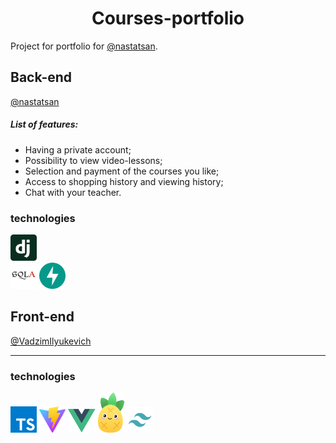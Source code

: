 <h1 align="center">Courses-portfolio</h1>

Project for portfolio for [@nastatsan](https://github.com/nastatsan).


## Back-end
[@nastatsan](https://github.com/nastatsan)
##### List of features:
- Having a private account;
- Possibility to view video-lessons;
- Selection and payment of the courses you like;
- Access to shopping history and viewing history;
- Chat with your teacher.

### technologies

<code><a href="https://www.djangoproject.com"><img alt="Cpp" title="Django" src="ReadMe_src/django.svg" height="42"></a></code><code> <a href="https://www.sqlalchemy.org"><img alt="Cpp" title="SQLAlchemy" src="ReadMe_src/SQLAlchemy.svg" height="42"></a></code> <code><a href="https://fastapi.tiangolo.com/"><img alt="Cpp" title="FastAPI" src="ReadMe_src/fastapi.svg" height="42"></a></code>

## Front-end

[@VadzimIlyukevich](https://github.com/VadzimIlyukevich)

---

### technologies

<code><a href="https://www.typescriptlang.org"><img alt="Cpp" title="Typescript" src="ReadMe_src/typescript.svg" height="42"></a></code>   <code><a href="https://vitejs.dev"><img alt="Cpp" title="Vite" src="ReadMe_src/vite.svg" height="42"></a></code> <code><a href="https://vuejs.org"><img alt="Cpp" title="Vue" src="ReadMe_src/vue.svg" height="42"></a></code> <code><a href="https://pinia.vuejs.org"><img alt="Cpp" title="Pinia" src="ReadMe_src/Pinia.svg" height="64"></a></code> <code><a href="https://tailwindcss.com"><img alt="Cpp" title="Tailwind" src="ReadMe_src/Tailwind.svg" height="42"></a></code>

